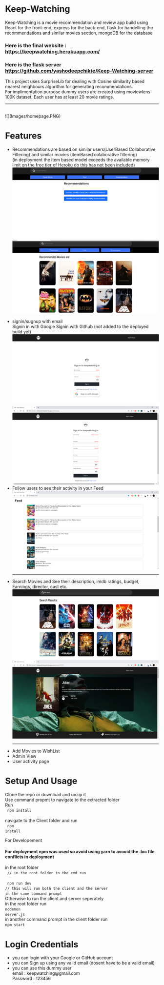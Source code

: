 # Keep-Watching
Keep-Watching is a movie recommendation and review app build using React for the front-end, express for the back-end, 
flask for handelling the recommendations and similar movies section, mongoDB for the database<br />
### Here is the final website : https://keepwatching.herokuapp.com/

### Here is the flask server  https://github.com/yashodeepchikte/Keep-Watching-server

This project uses SurpriseLib for dealing with Cosine similarity based nearest neighbours algorithm for generating recommendations. <br />
For implimentation purpose dummy users are created using moviewlens 100K dataset. Each user has at least 20 movie ratings. 
<hr />

<br />
![](Images/homepage.PNG)<br />

# Features
<ul>
<li>

Recommendations are based on similar users(UserBased Collaborative Filtering) and similar movies (itemBased colaborative filtering)
<br/>(in deployment the item based model exceeds the available memory limit on the free tier of Heroku do this has not been included)
<br />
<img src="https://github.com/yashodeepchikte/Keep-Watching/blob/master/Images/recommendations1.PNG" alt="" /><br />
<img src="https://github.com/yashodeepchikte/Keep-Watching/blob/master/Images/recommendations2.PNG" alt="" /><br />

</li>
<li>
signin/sugnup with email <br>
Signin in with Google Signin with Github (not added to the deployed build yet)
<br/>
<img src="https://github.com/yashodeepchikte/Keep-Watching/blob/master/Images/sign-page.PNG" alt="" />
  <br />
<img alt="" src="https://github.com/yashodeepchikte/Keep-Watching/blob/master/Images/signup%20page.PNG" /><br />
</li>
<li>
Follow users to see their activity in your Feed<br />
<img alt="user feed image" src="https://github.com/yashodeepchikte/Keep-Watching/blob/master/Images/Feed.PNG" />
  <hr />
</li>
<li>
Search Movies and See their description, imdb ratings, budget, Earnings, director, cast etc.
<img src="https://github.com/yashodeepchikte/Keep-Watching/blob/master/Images/searchMovies.PNG" alt="searchMovies.PNG" />
  <br />
<img src="https://github.com/yashodeepchikte/Keep-Watching/blob/master/Images/movie.PNG" alt="searchMovies.PNG" />
  <hr />
</li>
<li>
Add Movies to WishList
</li>
<li>
Admin View
</li>
<li>
User activity page
</li>

</ul>

# Setup And Usage
Clone the repo or download and unzip it <br />
Use command propmt to navigate to the extracted folder<br />
Run <br />
<code> npm install </code><br />
navigate to the Client folder and run <br />
<code> npm install </code> <br />

For Developement <br />

#### For deployment npm was used so avoid using yarn to avooid the .loc file conflicts in deployment

in the root folder<br/>
<code>
// in  the root folder in the cmd run <br/>
npm run dev   <br/>// this will run both the client and the server in the same command prompt
</code> <br />
Otherwise to run the client and server seperately <br />
in the root folder run<br />
<code>nodemon server.js</code><br />
in another command prompt in the client folder run<br />
<code>npm start </code><br />

# Login Credentials
<ul>
<li>
you can login with your Google or GitHub account
</li>
<li>
you can Sign up using any valid email (dosent have to be a valid email)
</li>
<li>
you can use this dummy user<br />
email : keepwatching@gmail.com <br />
Password : 123456
</li>
</ul>

